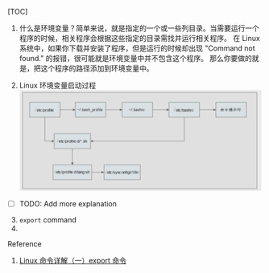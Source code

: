 [TOC]

1. 什么是环境变量？简单来说，就是指定的一个或一些列目录。当需要运行一个程序的时候，相关程序会根据这些指定的目录需找并运行相关程序。
在 Linux 系统中，如果你下载并安装了程序，但是运行的时候却出现 "Command not found." 的报错，很可能就是环境变量中并不包含这个程序。
那么你要做的就是，把这个程序的路径添加到环境变量中。

2. Linux 环境变量启动过程
![export environment](images/environment_export.png)
- [ ] TODO: Add more explanation

3. `export` command
4. 



Reference
1. [Linux 命令详解（一）export 命令](https://www.cnblogs.com/tinywan/p/7224011.html)